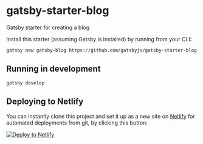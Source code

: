 # gatsby-starter-blog
Gatsby starter for creating a blog

Install this starter (assuming Gatsby is installed) by running from your CLI:

`gatsby new gatsby-blog https://github.com/gatsbyjs/gatsby-starter-blog`

## Running in development
`gatsby develop`


## Deploying to Netlify
You can instantly clone this project and set it up as a new site on [Netlify](https://www.netlify.com) for automated deployments from git, by clicking this button:

<!-- Markdown snippet -->
[![Deploy to Netlify](https://www.netlify.com/img/deploy/button.svg)](https://app.netlify.com/start/deploy?repository=https://github.com/waleoyediran/daddy-diaries)

